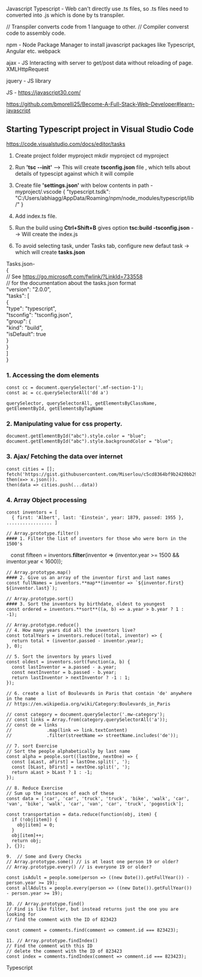 Javascript
Typescript - Web can't directly use .ts files, so .ts files need to converted into .js which is done by ts transpiler.

// Transpiler converts code from 1 language to other.
// Compiler converst code to assembly code.

npm - Node Package Manager to install javascript packages like Typescript, Angular etc.
webpack

ajax - JS Interacting with server to get/post data without reloading of page. XMLHttpRequest 

jquery - JS library

JS - https://javascript30.com/

https://github.com/bmorelli25/Become-A-Full-Stack-Web-Developer#learn-javascript

## Starting Typescript project in Visual Studio Code
https://code.visualstudio.com/docs/editor/tasks

1. Create project folder myproject
    mkdir myproject
    cd myproject

2. Run **'tsc --init'** --> This will create **tsconfig.json** file , which tells about details of typescipt against which it will compile

3. Create file **'settings.json'** with below contents in path - myproject/.vscode
{
    "typescript.tsdk": "C:/Users/abhiagg/AppData/Roaming/npm/node_modules/typescript/lib/"
}

4. Add index.ts file.

5. Run the build using **Ctrl+Shift+B** gives option **tsc:build -tsconfig.json** --> Will create the index.js

6. To avoid selecting task, under Tasks tab, configure new defaut task -> which will create **tasks.json**

Tasks.json-  
{  
    // See https://go.microsoft.com/fwlink/?LinkId=733558  
    // for the documentation about the tasks.json format  
    "version": "2.0.0",  
    "tasks": [  
        {  
            "type": "typescript",  
            "tsconfig": "tsconfig.json",  
            "group": {  
                "kind": "build",  
                "isDefault": true  
            }  
        }  
    ]  
}  

### 1. Accessing the dom elements
    const cc = document.querySelector('.mf-section-1');
    const ac = cc.querySelectorAll('dd a')

    querySelector, querySelectorAll, getElementsByClassName, getElementById, getElementsByTagName

### 2. Manipulating value for css property.
    document.getElementById("abc").style.color = "blue";
    document.getElementById("abc").style.backgroundColor = "blue";

### 3. Ajax/ Fetching the data over internet
    const cities = [];
    fetch('https://gist.githubusercontent.com/Miserlou/c5cd8364bf9b2420bb29/raw/2bf258763cdddd704f8ffd3ea9a3e81d25e2c6f6/cities.json').
    then(x=> x.json()).
    then(data => cities.push(...data))
    
### 4. Array Object processing

	const inventors = [
      { first: 'Albert', last: 'Einstein', year: 1879, passed: 1955 }, ................. ]
	  
	// Array.prototype.filter()
    #### 1. Filter the list of inventors for those who were born in the 1500's
    const fifteen = inventors.**filter**(inventor => (inventor.year >= 1500 && inventor.year < 1600));

    // Array.prototype.map()
    #### 2. Give us an array of the inventor first and last names
    const fullNames = inventors.**map**(inventor => `${inventor.first} ${inventor.last}`);

    // Array.prototype.sort()
    #### 3. Sort the inventors by birthdate, oldest to youngest
    const ordered = inventors.**sort**((a, b) => a.year > b.year ? 1 : -1);

    // Array.prototype.reduce()
    // 4. How many years did all the inventors live?
    const totalYears = inventors.reduce((total, inventor) => {
      return total + (inventor.passed - inventor.year);
    }, 0);

    // 5. Sort the inventors by years lived
    const oldest = inventors.sort(function(a, b) {
      const lastInventor = a.passed - a.year;
      const nextInventor = b.passed - b.year;
      return lastInventor > nextInventor ? -1 : 1;
    });

    // 6. create a list of Boulevards in Paris that contain 'de' anywhere in the name
    // https://en.wikipedia.org/wiki/Category:Boulevards_in_Paris

    // const category = document.querySelector('.mw-category');
    // const links = Array.from(category.querySelectorAll('a'));
    // const de = links
    //             .map(link => link.textContent)
    //             .filter(streetName => streetName.includes('de'));

    // 7. sort Exercise
    // Sort the people alphabetically by last name
    const alpha = people.sort((lastOne, nextOne) => {
      const [aLast, aFirst] = lastOne.split(', ');
      const [bLast, bFirst] = nextOne.split(', ');
      return aLast > bLast ? 1 : -1;
    });

    // 8. Reduce Exercise
    // Sum up the instances of each of these
    const data = ['car', 'car', 'truck', 'truck', 'bike', 'walk', 'car', 'van', 'bike', 'walk', 'car', 'van', 'car', 'truck', 'pogostick'];

    const transportation = data.reduce(function(obj, item) {
      if (!obj[item]) {
        obj[item] = 0;
      }
      obj[item]++;
      return obj;
    }, {});

	9.  // Some and Every Checks
    // Array.prototype.some() // is at least one person 19 or older?
    // Array.prototype.every() // is everyone 19 or older?

	const isAdult = people.some(person => ((new Date()).getFullYear()) - person.year >= 19);
	const allAdults = people.every(person => ((new Date()).getFullYear()) - person.year >= 19);

    10. // Array.prototype.find()
    // Find is like filter, but instead returns just the one you are looking for
    // find the comment with the ID of 823423

    const comment = comments.find(comment => comment.id === 823423);
	
    11. // Array.prototype.findIndex()
    // Find the comment with this ID
    // delete the comment with the ID of 823423
    const index = comments.findIndex(comment => comment.id === 823423);
	
	
Typescript

